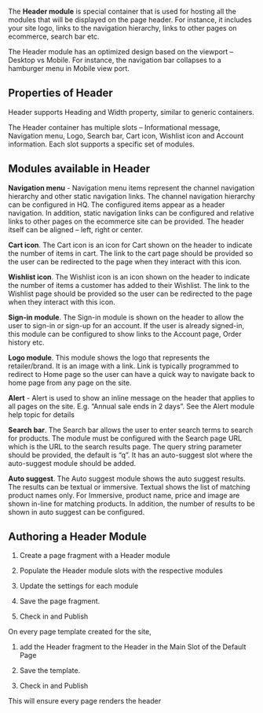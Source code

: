 The **Header module** is special container that is used for hosting all the modules that will be displayed on the page header. For instance, it includes your site logo, links to the navigation hierarchy, links to other pages on ecommerce, search bar etc. 

The Header module has an optimized design based on the viewport – Desktop vs Mobile.  For instance, the navigation bar collapses to a hamburger menu in Mobile view port.

## Properties of Header

Header supports Heading and Width property, similar to generic containers. 

The Header container has multiple slots – Informational message, Navigation menu, Logo, Search bar, Cart icon, Wishlist icon and Account information.  Each slot supports a specific set of modules.

## Modules available in Header

**Navigation menu** - Navigation menu items represent the channel navigation hierarchy and other static navigation links. The channel navigation hierarchy can be configured in HQ. The configured items appear as a header navigation. In addition, static navigation links can be configured and relative links to other pages on the ecommerce site can be provided. The header itself can be aligned – left, right or center. 

**Cart icon**. The Cart icon is an icon for Cart shown on the header to indicate the number of items in cart. The link to the cart page should be provided so the user can be redirected to the page when they interact with this icon.

**Wishlist icon**. The Wishlist icon is an icon shown on the header to indicate the number of items a customer has added to their Wishlist. The link to the Wishlist page should be provided so the user can be redirected to the page when they interact with this icon.

**Sign-in module**. The Sign-in module is shown on the header to allow the user to sign-in or sign-up for an account. If the user is already signed-in, this module can be configured to show links to the Account page, Order history etc.

**Logo module**. This module shows the logo that represents the retailer/brand. It is an image with a link. Link is typically programmed to redirect to Home page so the user can have a quick way to navigate back to home page from any page on the site.

**Alert** - Alert is used to show an inline message on the header that applies to all pages on the site. E.g. “Annual sale ends in 2 days”. See the Alert module help topic for details

**Search bar**. The Search bar allows the user to enter search terms to search for products. The module must be configured with the Search page URL which is the URL to the search results page. The query string parameter should be provided, the default is “q”. It has an auto-suggest slot where the auto-suggest module should be added. 

**Auto suggest**. The Auto suggest module shows the auto suggest results. The results can be textual or immersive. Textual shows the list of matching product names only. For Immersive, product name, price and image are shown in-line for matching products. In addition, the number of results to be shown in auto suggest can be configured.

## Authoring a Header Module

1. Create a page fragment with a Header module

2. Populate the Header module slots with the respective modules

3. Update the settings for each module

4. Save the page fragment. 
5. Check in and Publish

On every page template created for the site, 

1. add the Header fragment to the Header in the Main Slot of the Default Page

2. Save the template. 
3. Check in and Publish

This will ensure every page renders the header